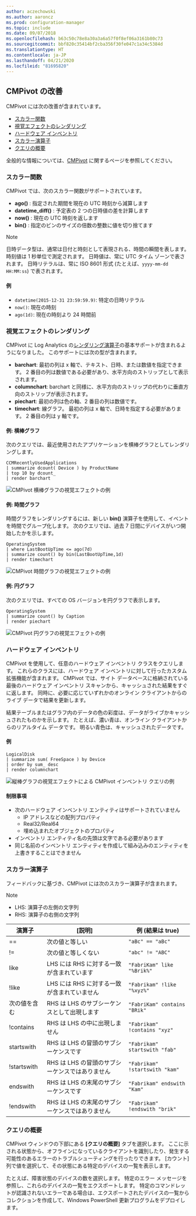 ```yaml
---
author: aczechowski
ms.author: aaroncz
ms.prod: configuration-manager
ms.topic: include
ms.date: 09/07/2018
ms.openlocfilehash: b63c50c78e8a30a3a6a57f0f8ef06a3161b80c73
ms.sourcegitcommit: bbf820c35414bf2cba356f30fe047c1a34c5384d
ms.translationtype: HT
ms.contentlocale: ja-JP
ms.lasthandoff: 04/21/2020
ms.locfileid: "81695820"
---
```

## <a name="improvements-to-cmpivot"></a><a name="bkmk_cmpivot"></a> CMPivot の改善
<!--1359068-->

CMPivot には次の改善が含まれています。  
- [スカラー関数](#bkmk_cmpivot-functions)  
- [視覚エフェクトのレンダリング](#bkmk_cmpivot-charts)  
- [ハードウェア インベントリ](#bkmk_cmpivot-hinv)  
- [スカラー演算子](#bkmk_cmpivot-operators)  
- [クエリの概要](#bkmk_cmpivot-summary)  

全般的な情報については、[CMPivot](../../servers/manage/cmpivot.md) に関するページを参照してください。


### <a name="scalar-functions"></a><a name="bkmk_cmpivot-functions"></a> スカラー関数
CMPivot では、次のスカラー関数がサポートされています。
- **ago()** : 指定された期間を現在の UTC 時刻から減算します  
- **datetime_diff()** : 予定表の 2 つの日時値の差を計算します  
- **now()** : 現在の UTC 時刻を返します  
- **bin()** : 指定のビンのサイズの倍数の整数に値を切り捨てます  

> [!Note]  
> 日時データ型は、通常は日付と時刻として表現される、時間の瞬間を表します。 時刻値は 1 秒単位で測定されます。 日時値は、常に UTC タイム ゾーンで表されます。 日時リテラルは、常に ISO 8601 形式 (たとえば、`yyyy-mm-dd HH:MM:ss`) で表されます。  

#### <a name="examples"></a>例
- `datetime(2015-12-31 23:59:59.9)`: 特定の日時リテラル   
- `now()`: 現在の時刻  
- `ago(1d)`: 現在の時刻より 24 時間前  


### <a name="rendering-visualizations"></a><a name="bkmk_cmpivot-charts"></a> 視覚エフェクトのレンダリング

CMPivot に Log Analytics の[レンダリング演算子](https://docs.microsoft.com/azure/kusto/query/renderoperator)の基本サポートが含まれるようになりました。 このサポートには次の型が含まれます。  
- **barchart**: 最初の列は x 軸で、テキスト、日時、または数値を指定できます。 2 番目の列は数値である必要があり、水平方向のストリップとして表示されます。  
- **columnchart**: barchart と同様に、水平方向のストリップの代わりに垂直方向のストリップが表示されます。  
- **piechart**: 最初の列は色の軸、2 番目の列は数値です。  
- **timechart**: 線グラフ。 最初の列は x 軸で、日時を指定する必要があります。 2 番目の列は y 軸です。  

#### <a name="example-bar-chart"></a>例: 横棒グラフ
次のクエリでは、最近使用されたアプリケーションを横棒グラフとしてレンダリングします。

``` Kusto
CCMRecentlyUsedApplications
| summarize dcount( Device ) by ProductName
| top 10 by dcount_
| render barchart
```

![CMPivot 横棒グラフの視覚エフェクトの例](../media/1359068-cmpivot-barchart.png)

#### <a name="example-time-chart"></a>例: 時間グラフ
時間グラフをレンダリングするには、新しい **bin()** 演算子を使用して、イベントを時間でグループ化します。 次のクエリでは、過去 7 日間にデバイスがいつ開始したかを示します。

``` Kusto
OperatingSystem
| where LastBootUpTime <= ago(7d)
| summarize count() by bin(LastBootUpTime,1d)
| render timechart
```

![CMPivot 時間グラフの視覚エフェクトの例](../media/1359068-cmpivot-timechart.png)

#### <a name="example-pie-chart"></a>例: 円グラフ
次のクエリでは、すべての OS バージョンを円グラフで表示します。

``` Kusto
OperatingSystem
| summarize count() by Caption
| render piechart
```

![CMPivot 円グラフの視覚エフェクトの例](../media/1359068-cmpivot-piechart.png)


### <a name="hardware-inventory"></a><a name="bkmk_cmpivot-hinv"></a> ハードウェア インベントリ
CMPivot を使用して、任意のハードウェア インベントリ クラスをクエリします。 これらのクラスには、ハードウェア インベントリに対して行ったカスタム拡張機能が含まれます。 CMPivot では、サイト データベースに格納されている最後のハードウェア インベントリ スキャンから、キャッシュされた結果をすぐに返します。 同時に、必要に応じていずれかのオンライン クライアントからのライブ データで結果を更新します。

結果テーブルまたはグラフ内のデータの色の彩度は、データがライブかキャッシュされたものかを示します。 たとえば、濃い青は、オンライン クライアントからのリアルタイム データです。 明るい青色は、キャッシュされたデータです。

#### <a name="example"></a>例

``` Kusto
LogicalDisk
| summarize sum( FreeSpace ) by Device
| order by sum_ desc
| render columnchart
```

![縦棒グラフの視覚エフェクトによる CMPivot インベントリ クエリの例](../media/1359068-cmpivot-inventory.png)

#### <a name="limitations"></a>制限事項
- 次のハードウェア インベントリ エンティティはサポートされていません  
    - IP アドレスなどの配列プロパティ  
    - Real32/Real64 <!--example?-->  
    - 埋め込まれたオブジェクトのプロパティ <!--example?-->  
- インベントリ エンティティ名の先頭は文字である必要があります
- 同じ名前のインベントリ エンティティを作成して組み込みのエンティティを上書きすることはできません  


### <a name="scalar-operators"></a><a name="bkmk_cmpivot-operators"></a> スカラー演算子
フィードバックに基づき、CMPivot には次のスカラー演算子が含まれます。  

> [!Note]  
> - LHS: 演算子の左側の文字列  
> - RHS: 演算子の右側の文字列  


|演算子|[説明]|例 (結果は true)|
|--------|-----------|---------------------|
|==|次の値と等しい|`"aBc" == "aBc"`|
|!=|次の値と等しくない|`"abc" != "ABC"`|
|like|LHS には RHS に対する一致が含まれています|`"FabriKam" like "%Brik%"`|
|!like|LHS には RHS に対する一致が含まれていません|`"Fabrikam" !like "%xyz%"`|
|次の値を含む|RHS は LHS のサブシーケンスとして出現します|`"FabriKam" contains "BRik"`|
|!contains|RHS は LHS の中に出現しません|`"Fabrikam" !contains "xyz"`|
|startswith|RHS は LHS の冒頭のサブシーケンスです|`"Fabrikam" startswith "fab"`|
|!startswith|RHS は LHS の冒頭のサブシーケンスではありません|`"Fabrikam" !startswith "kam"`|
|endswith|RHS は LHS の末尾のサブシーケンスです|`"Fabrikam" endswith "Kam"`|
|!endswith|RHS は LHS の末尾のサブシーケンスではありません|`"Fabrikam" !endswith "brik"`|


### <a name="query-summary"></a><a name="bkmk_cmpivot-summary"></a> クエリの概要
CMPivot ウィンドウの下部にある **[クエリの概要]** タブを選択します。 ここに示される状態から、オフラインになっているクライアントを識別したり、発生する可能性のあるエラーのトラブルシューティングを行ったりできます。 [カウント] 列で値を選択して、その状態にある特定のデバイスの一覧を表示します。 

たとえば、障害状態のデバイスの数を選択します。 特定のエラー メッセージを参照し、これらのデバイスの一覧をエクスポートします。 特定のコマンドレットが認識されないエラーである場合は、エクスポートされたデバイスの一覧からコレクションを作成して、Windows PowerShell 更新プログラムをデプロイします。  
